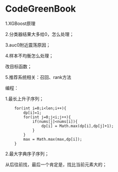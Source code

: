 # CodeGreenBook

 1.XGBoost原理

2.分类器结果大多给0，怎么处理；

3.auc0附近震荡原因；

4.样本不均衡怎么处理；

改目标函数；

5.推荐系统相关：召回、rank方法

编程：

1.最长上升子序列；

        for(int i=0;i<len;i++){
            dp[i]=1;
            for(int j=0;j<i;j++){
                if(nums[j]<nums[i]){
                    dp[i] = Math.max(dp[i],dp[j]+1);
                }
            }
            max = Math.max(max,dp[i]);
        }
2.最大字典序子序列；

从后往前找，最后一个肯定是，找比当前元素大的；

